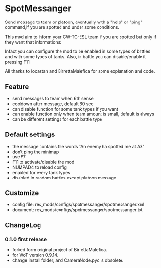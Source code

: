 SpotMessanger
=============
Send message to team or platoon, eventually with a "help" or "ping"
command,if you are spotted and under some conditions.

This mod aim to inform your CW-TC-ESL team if you are spotted but only
if they want that informations:

Infact you can configure the mod to be enabled in some types of
battles and with some types of tanks. Also, in battle you can
disable/enable it pressing F11

All thanks to locastan and BirrettaMalefica for some
explanation and code.


Feature
-------

+ send messages to team when 6th sense
+ cooldown after message, default 60 sec
+ can disable function for some tank types if you want
+ can enable function only when team amount is small, default is always
+ can be different settings for each battle type


Default settings
----------------

+ the message contains the words "An enemy ha spotted me at A8"
+ don't ping the minimap
+ use F7
+ F11 to activate/disable the mod
+ NUMPAD4 to reload config
+ enabled for every tank types
+ disabled in random battles except platoon message


Customize
---------

+ config file: res_mods/configs/spotmessanger/spotmessanger.xml
+ document: res_mods/configs/spotmessanger/spotmessanger.txt


ChangeLog
---------

### 0.1.0 first release
+ forked form original project of BirrettaMalefica.
+ for WoT version 0.9.14.
+ change install folder, and CameraNode.pyc is obsolete.
